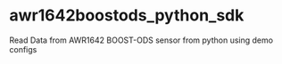 # awr1642boostods_python_sdk
Read Data from AWR1642 BOOST-ODS sensor from python using demo configs
